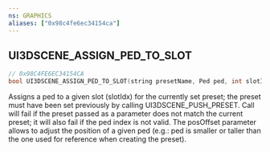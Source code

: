 ```yaml
---
ns: GRAPHICS
aliases: ["0x98c4fe6ec34154ca"]
---
```

## UI3DSCENE_ASSIGN_PED_TO_SLOT

```c
// 0x98C4FE6EC34154CA
bool UI3DSCENE_ASSIGN_PED_TO_SLOT(string presetName, Ped ped, int slotIdx, Vector3 posOffset);
```

Assigns a ped to a given slot (slotIdx) for the currently set preset; the preset must have been set previously by calling UI3DSCENE_PUSH_PRESET. Call will fail if the preset passed as a parameter does not match the current preset; it will also fail if the ped index is not valid. The posOffset parameter allows to adjust the position of a given ped (e.g.: ped is smaller or taller than the one used for reference when creating the preset).

